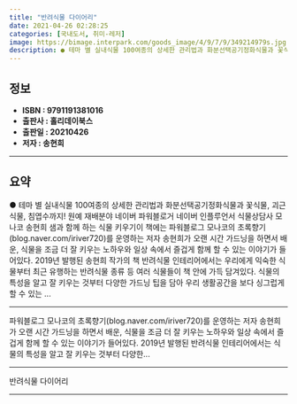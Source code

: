 ```yaml
---
title: "반려식물 다이어리"
date: 2021-04-26 02:28:25
categories: [국내도서, 취미-레저]
image: https://bimage.interpark.com/goods_image/4/9/7/9/349214979s.jpg
description: ● 테마 별 실내식물 100여종의 상세한 관리법과 화분선택공기정화식물과 꽃식물, 괴근식물, 침엽수까지! 원예 재배분야 네이버 파워블로거 네이버 인플루언서 식물상담사 모나코 송현희 샘과 함께 하는 식물 키우기이 책에는 파워블로그 모나코의 초록향기(blog.naver.com/iriver
---
```


## **정보**

- **ISBN : 9791191381016**
- **출판사 : 홀리데이북스**
- **출판일 : 20210426**
- **저자 : 송현희**

------



## **요약**

●  테마 별 실내식물 100여종의 상세한 관리법과 화분선택공기정화식물과 꽃식물, 괴근식물, 침엽수까지! 원예 재배분야 네이버 파워블로거  네이버 인플루언서 식물상담사 모나코 송현희 샘과 함께 하는 식물 키우기이 책에는 파워블로그 모나코의 초록향기(blog.naver.com/iriver720)를 운영하는 저자 송현희가 오랜 시간 가드닝을 하면서 배운, 식물을 조금 더 잘 키우는 노하우와 일상 속에서 즐겁게 함께 할 수 있는 이야기가 들어있다. 2019년 발행된 송현희 작가의 책 반려식물 인테리어에서는 우리에게 익숙한 식물부터 최근 유행하는 반려식물 종류 등 여러 식물들이 책 안에 가득 담겨있다. 식물의 특성을 알고 잘 키우는 것부터 다양한 가드닝 팁을 담아 우리 생활공간을 보다 싱그럽게 할 수 있는 ...

------

파워블로그 모나코의 초록향기(blog.naver.com/iriver720)를 운영하는 저자 송현희가 오랜 시간 가드닝을 하면서 배운, 식물을 조금 더 잘 키우는 노하우와 일상 속에서 즐겁게 함께 할 수 있는 이야기가 들어있다. 2019년 발행된 반려식물 인테리어에서는 식물의 특성을 알고 잘 키우는 것부터 다양한... 

------


반려식물 다이어리 

------


